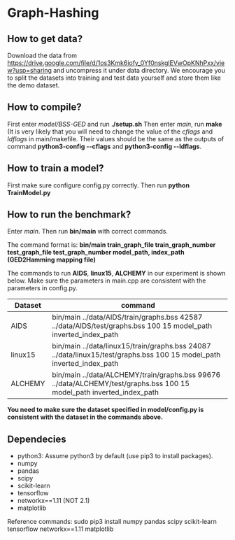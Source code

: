 # Graph-Hashing

## How to get data?

Download the data from https://drive.google.com/file/d/1os3Kmk6iofy_0Yf0nskglEVwOpKNhPxx/view?usp=sharing and uncompress it under data directory. We encourage you to split the datasets into training and test data yourself and store them like the demo dataset.

## How to compile?

First enter *model/BSS-GED* and run **./setup.sh** 
Then enter *main*, run **make**
(It is very likely that you will need to change the value of the *cflags* and *ldflags* in main/makefile. Their values should be the same as the outputs of command **python3-config --cflags** and **python3-config --ldflags**.

## How to train a model?

First make sure configure config.py correctly. Then run **python TrainModel.py**

## How to run the benchmark?

Enter *main*.
Then run **bin/main** with correct commands. 

The command format is: **bin/main train_graph_file train_graph_number test_graph_file test_graph_number model_path, index_path (GED2Hamming mapping file)**

The commands to run **AIDS**, **linux15**, **ALCHEMY** in our experiment is shown below. Make sure the parameters in main.cpp are consistent with the parameters in config.py.

Dataset | command
--------|---------
AIDS | bin/main ../data/AIDS/train/graphs.bss 42587 ../data/AIDS/test/graphs.bss 100 15 model_path inverted_index_path 
linux15 | bin/main ../data/linux15/train/graphs.bss 24087 ../data/linux15/test/graphs.bss 100 15 model_path inverted_index_path 
ALCHEMY | bin/main ../data/ALCHEMY/train/graphs.bss 99676 ../data/ALCHEMY/test/graphs.bss 100 15 model_path inverted_index_path 

**You need to make sure the dataset specified in model/config.py is consistent with the dataset in the commands above.**

## Dependecies
* python3: Assume python3 by default (use pip3 to install packages).
* numpy
* pandas
* scipy
* scikit-learn
* tensorflow
* networkx==1.11 (NOT 2.1)
* matplotlib

Reference commands: sudo pip3 install numpy pandas scipy scikit-learn tensorflow networkx==1.11 matplotlib 
